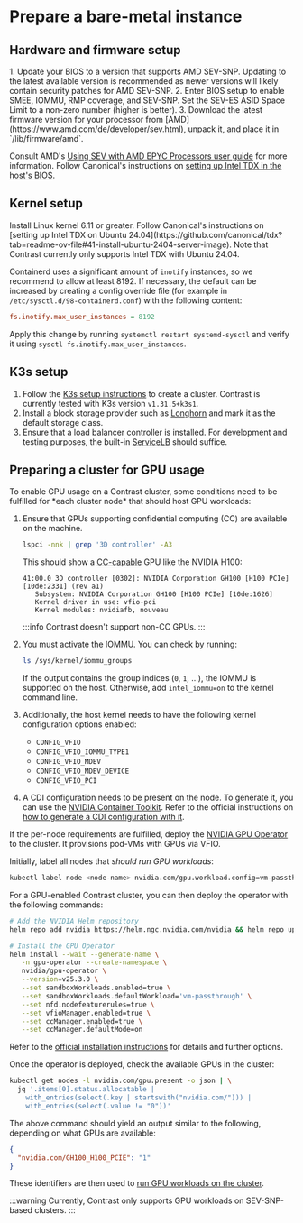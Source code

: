 # Prepare a bare-metal instance

## Hardware and firmware setup

<Tabs queryString="vendor">
<TabItem value="amd" label="AMD SEV-SNP">
1. Update your BIOS to a version that supports AMD SEV-SNP. Updating to the latest available version is recommended as newer versions will likely contain security patches for AMD SEV-SNP.
2. Enter BIOS setup to enable SMEE, IOMMU, RMP coverage, and SEV-SNP. Set the SEV-ES ASID Space Limit to a non-zero number (higher is better).
3. Download the latest firmware version for your processor from [AMD](https://www.amd.com/de/developer/sev.html), unpack it, and place it in `/lib/firmware/amd`.

Consult AMD's
[Using SEV with AMD EPYC Processors user guide](https://www.amd.com/content/dam/amd/en/documents/epyc-technical-docs/tuning-guides/58207-using-sev-with-amd-epyc-processors.pdf)
for more information.
</TabItem>
<TabItem value="intel" label="Intel TDX"> Follow Canonical's instructions on
[setting up Intel TDX in the host's BIOS](https://github.com/canonical/tdx?tab=readme-ov-file#43-enable-intel-tdx-in-the-hosts-bios).
</TabItem>
</Tabs>

## Kernel setup

<Tabs queryString="vendor">
<TabItem value="amd" label="AMD SEV-SNP">
Install Linux kernel 6.11 or greater.
</TabItem>
<TabItem value="intel" label="Intel TDX">
Follow Canonical's instructions on [setting up Intel TDX on Ubuntu 24.04](https://github.com/canonical/tdx?tab=readme-ov-file#41-install-ubuntu-2404-server-image). Note that Contrast currently only supports Intel TDX with Ubuntu 24.04.
</TabItem>
</Tabs>

Containerd uses a significant amount of `inotify` instances, so we recommend to
allow at least 8192. If necessary, the default can be increased by creating a
config override file (for example in `/etc/sysctl.d/98-containerd.conf`) with
the following content:

```ini
fs.inotify.max_user_instances = 8192
```

Apply this change by running `systemctl restart systemd-sysctl` and verify it
using `sysctl fs.inotify.max_user_instances`.

## K3s setup

1. Follow the [K3s setup instructions](https://docs.k3s.io/) to create a
   cluster. Contrast is currently tested with K3s version `v1.31.5+k3s1`.
2. Install a block storage provider such as
   [Longhorn](https://longhorn.io/docs/latest/deploy/install/install-with-kubectl/)
   and mark it as the default storage class.
3. Ensure that a load balancer controller is installed. For development and
   testing purposes, the built-in
   [ServiceLB](https://docs.k3s.io/networking/networking-services#service-load-balancer)
   should suffice.

## Preparing a cluster for GPU usage

<Tabs queryString="vendor">
<TabItem value="amd" label="AMD SEV-SNP">
To enable GPU usage on a Contrast cluster, some conditions need to be fulfilled for *each cluster node* that should host GPU workloads:

1. Ensure that GPUs supporting confidential computing (CC) are available on the
   machine.

   ```sh
   lspci -nnk | grep '3D controller' -A3
   ```

   This should show a
   [CC-capable](https://www.nvidia.com/en-us/data-center/solutions/confidential-computing/)
   GPU like the NVIDIA H100:

   ```shell-session
   41:00.0 3D controller [0302]: NVIDIA Corporation GH100 [H100 PCIe] [10de:2331] (rev a1)
      Subsystem: NVIDIA Corporation GH100 [H100 PCIe] [10de:1626]
      Kernel driver in use: vfio-pci
      Kernel modules: nvidiafb, nouveau
   ```

   :::info Contrast doesn't support non-CC GPUs. :::

2. You must activate the IOMMU. You can check by running:

   ```sh
   ls /sys/kernel/iommu_groups
   ```

   If the output contains the group indices (`0`, `1`, ...), the IOMMU is
   supported on the host. Otherwise, add `intel_iommu=on` to the kernel command
   line.
3. Additionally, the host kernel needs to have the following kernel
   configuration options enabled:
   - `CONFIG_VFIO`
   - `CONFIG_VFIO_IOMMU_TYPE1`
   - `CONFIG_VFIO_MDEV`
   - `CONFIG_VFIO_MDEV_DEVICE`
   - `CONFIG_VFIO_PCI`
4. A CDI configuration needs to be present on the node. To generate it, you can
   use the
   [NVIDIA Container Toolkit](https://docs.nvidia.com/datacenter/cloud-native/container-toolkit/latest/install-guide.html).
   Refer to the official instructions on
   [how to generate a CDI configuration with it](https://docs.nvidia.com/datacenter/cloud-native/container-toolkit/latest/cdi-support.html).

If the per-node requirements are fulfilled, deploy the
[NVIDIA GPU Operator](https://docs.nvidia.com/datacenter/cloud-native/gpu-operator/latest)
to the cluster. It provisions pod-VMs with GPUs via VFIO.

Initially, label all nodes that _should run GPU workloads_:

```sh
kubectl label node <node-name> nvidia.com/gpu.workload.config=vm-passthrough
```

For a GPU-enabled Contrast cluster, you can then deploy the operator with the
following commands:

```sh
# Add the NVIDIA Helm repository
helm repo add nvidia https://helm.ngc.nvidia.com/nvidia && helm repo update

# Install the GPU Operator
helm install --wait --generate-name \
   -n gpu-operator --create-namespace \
   nvidia/gpu-operator \
   --version=v25.3.0 \
   --set sandboxWorkloads.enabled=true \
   --set sandboxWorkloads.defaultWorkload='vm-passthrough' \
   --set nfd.nodefeaturerules=true \
   --set vfioManager.enabled=true \
   --set ccManager.enabled=true \
   --set ccManager.defaultMode=on
```

Refer to the
[official installation instructions](https://docs.nvidia.com/datacenter/cloud-native/gpu-operator/latest/getting-started.html)
for details and further options.

Once the operator is deployed, check the available GPUs in the cluster:

```sh
kubectl get nodes -l nvidia.com/gpu.present -o json | \
  jq '.items[0].status.allocatable |
    with_entries(select(.key | startswith("nvidia.com/"))) |
    with_entries(select(.value != "0"))'
```

The above command should yield an output similar to the following, depending on
what GPUs are available:

```json
{
  "nvidia.com/GH100_H100_PCIE": "1"
}
```

These identifiers are then used to
[run GPU workloads on the cluster](../deployment.md).

</TabItem>
<TabItem value="intel" label="Intel TDX">
:::warning
Currently, Contrast only supports GPU workloads on SEV-SNP-based clusters.
:::
</TabItem>
</Tabs>

